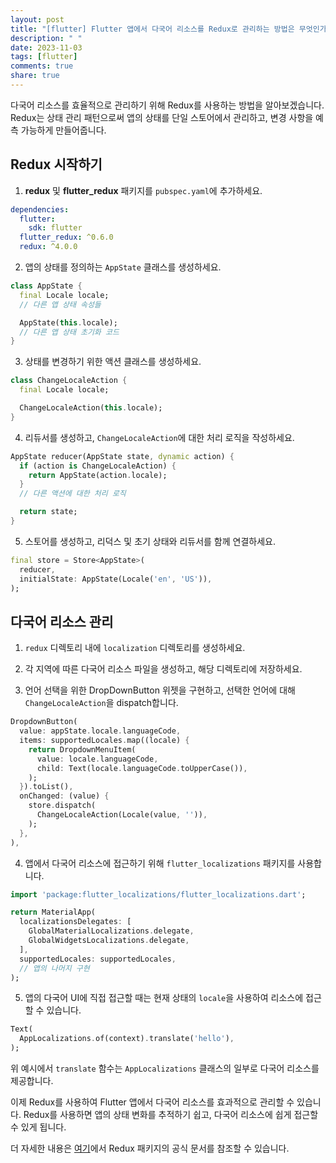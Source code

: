 ```yaml
---
layout: post
title: "[flutter] Flutter 앱에서 다국어 리소스를 Redux로 관리하는 방법은 무엇인가요?"
description: " "
date: 2023-11-03
tags: [flutter]
comments: true
share: true
---
```


다국어 리소스를 효율적으로 관리하기 위해 Redux를 사용하는 방법을 알아보겠습니다. Redux는 상태 관리 패턴으로써 앱의 상태를 단일 스토어에서 관리하고, 변경 사항을 예측 가능하게 만들어줍니다.

## Redux 시작하기

1. **redux** 및 **flutter_redux** 패키지를 `pubspec.yaml`에 추가하세요. 

```yaml
dependencies:
  flutter:
    sdk: flutter
  flutter_redux: ^0.6.0
  redux: ^4.0.0
```

2. 앱의 상태를 정의하는 `AppState` 클래스를 생성하세요.

```dart
class AppState {
  final Locale locale;
  // 다른 앱 상태 속성들

  AppState(this.locale);
  // 다른 앱 상태 초기화 코드
}
```

3. 상태를 변경하기 위한 액션 클래스를 생성하세요.

```dart
class ChangeLocaleAction {
  final Locale locale;

  ChangeLocaleAction(this.locale);
}
```

4. 리듀서를 생성하고, `ChangeLocaleAction`에 대한 처리 로직을 작성하세요.

```dart
AppState reducer(AppState state, dynamic action) {
  if (action is ChangeLocaleAction) {
    return AppState(action.locale);
  }
  // 다른 액션에 대한 처리 로직

  return state;
}
```

5. 스토어를 생성하고, 리덕스 및 초기 상태와 리듀서를 함께 연결하세요.

```dart
final store = Store<AppState>(
  reducer,
  initialState: AppState(Locale('en', 'US')),
);
```

## 다국어 리소스 관리

1. `redux` 디렉토리 내에 `localization` 디렉토리를 생성하세요.

2. 각 지역에 따른 다국어 리소스 파일을 생성하고, 해당 디렉토리에 저장하세요.

3. 언어 선택을 위한 DropDownButton 위젯을 구현하고, 선택한 언어에 대해 `ChangeLocaleAction`을 dispatch합니다.

```dart
DropdownButton(
  value: appState.locale.languageCode,
  items: supportedLocales.map((locale) {
    return DropdownMenuItem(
      value: locale.languageCode,
      child: Text(locale.languageCode.toUpperCase()),
    );
  }).toList(),
  onChanged: (value) {
    store.dispatch(
      ChangeLocaleAction(Locale(value, '')),
    );
  },
),
```

4. 앱에서 다국어 리소스에 접근하기 위해 `flutter_localizations` 패키지를 사용합니다.

```dart
import 'package:flutter_localizations/flutter_localizations.dart';

return MaterialApp(
  localizationsDelegates: [
    GlobalMaterialLocalizations.delegate,
    GlobalWidgetsLocalizations.delegate,
  ],
  supportedLocales: supportedLocales,
  // 앱의 나머지 구현
);
```

5. 앱의 다국어 UI에 직접 접근할 때는 현재 상태의 `locale`을 사용하여 리소스에 접근할 수 있습니다.

```dart
Text(
  AppLocalizations.of(context).translate('hello'),
);
```

위 예시에서 `translate` 함수는 `AppLocalizations` 클래스의 일부로 다국어 리소스를 제공합니다.

이제 Redux를 사용하여 Flutter 앱에서 다국어 리소스를 효과적으로 관리할 수 있습니다. Redux를 사용하면 앱의 상태 변화를 추적하기 쉽고, 다국어 리소스에 쉽게 접근할 수 있게 됩니다.

더 자세한 내용은 [여기](https://pub.dev/packages/redux)에서 Redux 패키지의 공식 문서를 참조할 수 있습니다.